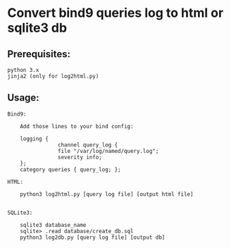 # Convert bind9 queries log to html or sqlite3 db

## Prerequisites:
    python 3.x
    jinja2 (only for log2html.py)

## Usage:

    Bind9:

        Add those lines to your bind config:
        
        logging {
                    channel query_log {
                    file "/var/log/named/query.log";
                    severity info;
        };
        category queries { query_log; };

    HTML:
    
        python3 log2html.py [query log file] [output html file]
       

    SQLite3:

        sqlite3 database_name
        sqlite> .read database/create_db.sql
        python3 log2db.py [query log file] [output db]